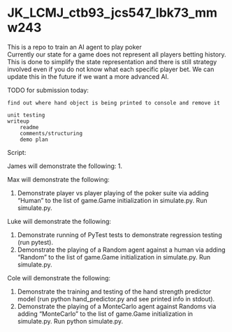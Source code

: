 # JK_LCMJ_ctb93_jcs547_lbk73_mmw243
This is a repo to train an AI agent to play poker \
Currently our state for a game does not represent all players betting history. This is done to 
simplify the state representation and there is still strategy involved even if you do not know
what each specific player bet. We can update this in the future if we want a more advanced AI.

TODO for submission today:
    
    find out where hand object is being printed to console and remove it
    
    unit testing
    writeup
        readme
        comments/structuring
        demo plan

Script:

James will demonstrate the following:
1.

Max will demonstrate the following:
1. Demonstrate player vs player playing of the poker suite via adding “Human” to the list of game.Game initialization in simulate.py. Run simulate.py.

Luke will demonstrate the following:
1. Demonstrate running of PyTest tests to demonstrate regression testing (run pytest).
2. Demonstrate the playing of a Random agent against a human via adding “Random” to the list of game.Game initialization in simulate.py. Run simulate.py.

Cole will demonstrate the following:
1. Demonstrate the training and testing of the hand strength predictor model (run python hand_predictor.py and see printed info in stdout).
2. Demonstrate the playing of a MonteCarlo agent against Randoms via adding “MonteCarlo” to the list of game.Game initialization in simulate.py. Run python simulate.py.

